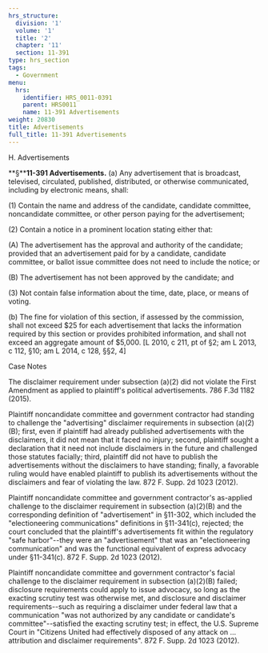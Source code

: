 ```yaml
---
hrs_structure:
  division: '1'
  volume: '1'
  title: '2'
  chapter: '11'
  section: 11-391
type: hrs_section
tags:
  - Government
menu:
  hrs:
    identifier: HRS_0011-0391
    parent: HRS0011
    name: 11-391 Advertisements
weight: 20830
title: Advertisements
full_title: 11-391 Advertisements
---
```

H. Advertisements

**§****11-391 Advertisements.** (a) Any advertisement that is broadcast, televised, circulated, published, distributed, or otherwise communicated, including by electronic means, shall:

(1) Contain the name and address of the candidate, candidate committee, noncandidate committee, or other person paying for the advertisement;

(2) Contain a notice in a prominent location stating either that:

(A) The advertisement has the approval and authority of the candidate; provided that an advertisement paid for by a candidate, candidate committee, or ballot issue committee does not need to include the notice; or

(B) The advertisement has not been approved by the candidate; and

(3) Not contain false information about the time, date, place, or means of voting.

(b) The fine for violation of this section, if assessed by the commission, shall not exceed $25 for each advertisement that lacks the information required by this section or provides prohibited information, and shall not exceed an aggregate amount of $5,000\. [L 2010, c 211, pt of §2; am L 2013, c 112, §10; am L 2014, c 128, §§2, 4]

Case Notes

The disclaimer requirement under subsection (a)(2) did not violate the First Amendment as applied to plaintiff's political advertisements. 786 F.3d 1182 (2015).

Plaintiff noncandidate committee and government contractor had standing to challenge the "advertising" disclaimer requirements in subsection (a)(2)(B); first, even if plaintiff had already published advertisements with the disclaimers, it did not mean that it faced no injury; second, plaintiff sought a declaration that it need not include disclaimers in the future and challenged those statutes facially; third, plaintiff did not have to publish the advertisements without the disclaimers to have standing; finally, a favorable ruling would have enabled plaintiff to publish its advertisements without the disclaimers and fear of violating the law. 872 F. Supp. 2d 1023 (2012).

Plaintiff noncandidate committee and government contractor's as-applied challenge to the disclaimer requirement in subsection (a)(2)(B) and the corresponding definition of "advertisement" in §11-302, which included the "electioneering communications" definitions in §11-341(c), rejected; the court concluded that the plaintiff's advertisements fit within the regulatory "safe harbor"--they were an "advertisement" that was an "electioneering communication" and was the functional equivalent of express advocacy under §11-341(c). 872 F. Supp. 2d 1023 (2012).

Plaintiff noncandidate committee and government contractor's facial challenge to the disclaimer requirement in subsection (a)(2)(B) failed; disclosure requirements could apply to issue advocacy, so long as the exacting scrutiny test was otherwise met, and disclosure and disclaimer requirements--such as requiring a disclaimer under federal law that a communication "was not authorized by any candidate or candidate's committee"--satisfied the exacting scrutiny test; in effect, the U.S. Supreme Court in "Citizens United had effectively disposed of any attack on ... attribution and disclaimer requirements". 872 F. Supp. 2d 1023 (2012).